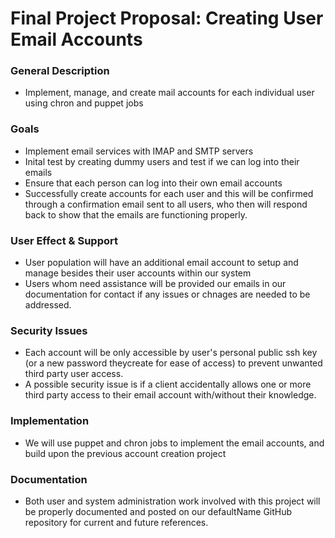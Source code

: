 # Final Project Proposal: Creating User Email Accounts


### General Description

- Implement, manage, and create mail accounts for each individual user using chron and puppet jobs


### Goals

- Implement email services with IMAP and SMTP servers
- Inital test by creating dummy users and test if we can log into their emails
- Ensure that each person can log into their own email accounts
- Successfully create accounts for each user and this will be confirmed through a confirmation email sent to all users, who then will respond back to show that the emails are functioning properly.


### User Effect & Support

- User population will have an additional email account to setup and manage besides their user accounts within our system
- Users whom need assistance will be provided our emails in our documentation for contact if any issues or chnages are needed to be addressed.


### Security Issues

- Each account will be only accessible by user's personal public ssh key (or a new password theycreate for ease of access) to prevent unwanted third party user access.
- A possible security issue is if a client accidentally allows one or more third party access to their email account with/without their knowledge.


### Implementation

- We will use puppet and chron jobs to implement the email accounts, and build upon the previous account creation project


### Documentation

- Both user and system administration work involved with this project will be properly documented and posted on our defaultName GitHub repository for current and future references.

